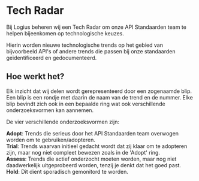 # Tech Radar

Bij Logius beheren wij een Tech Radar om onze API Standaarden team te helpen bijeenkomen op technologische keuzes.

Hierin worden nieuwe technologische trends op het gebied van bijvoorbeeld API's of andere trends die passen bij onze standaarden geïdentificeerd en gedocumenteerd.


## Hoe werkt het?
Elk inzicht dat wij delen wordt gerepresenteerd door een zogenaamde blip. Een blip is een rondje met daarin de naam van de trend en de nummer. Elke blip bevindt zich ook in een bepaalde ring wat ook verschillende onderzoeksvormen kan aannemen. 

De vier verschillende onderzoeksvormen zijn: 

**Adopt**: Trends die serieus door het API Standaarden team overwogen worden om te gebruiken/adopteren. <br>
**Trial**: Trends waarvan initieel gedacht wordt dat zij klaar om te adopteren zijn, maar nog niet compleet bewezen zoals in de 'Adopt' ring. <br>
**Assess**: Trends die actief onderzocht moeten worden, maar nog niet daadwerkelijk uitgeprobeerd worden, tenzij je denkt dat het goed past.<br>
**Hold**: Dit dient sporadisch gemonitord te worden.
